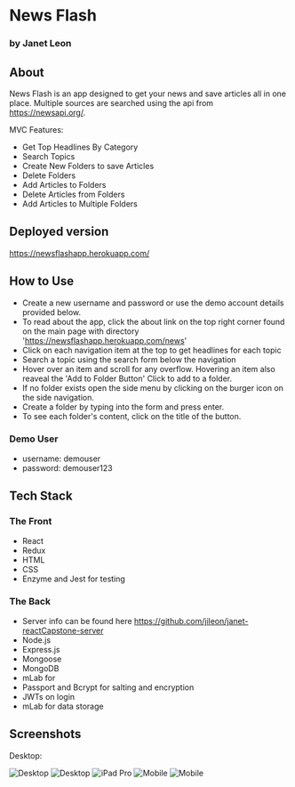 # News Flash
### by Janet Leon

## About
News Flash is an app designed to get your news and save articles all in one place. Multiple sources are searched using the api from
https://newsapi.org/.

MVC Features:
- Get Top Headlines By Category
- Search Topics
- Create New Folders to save Articles
- Delete Folders
- Add Articles to Folders
- Delete Articles from Folders
- Add Articles to Multiple Folders

## Deployed version
https://newsflashapp.herokuapp.com/


## How to Use
- Create a new username and password or use the demo account details provided below.
- To read about the app, click the about link on the top right corner found on the main page with directory 'https://newsflashapp.herokuapp.com/news'
- Click on each navigation item at the top to get headlines for each topic
- Search a topic using the search form below the navigation
- Hover over an item and scroll for any overflow. Hovering an item also reaveal the 'Add to Folder Button' Click to add to a folder.
- If no folder exists open the side menu by clicking on the burger icon on the side navigation.
- Create a folder by typing into the form and press enter. 
- To see each folder's content, click on the title of the button. 


### Demo User
- username: demouser
- password: demouser123


## Tech Stack
### The Front
- React
- Redux
- HTML
- CSS
- Enzyme and Jest for testing

### The Back
- Server info can be found here https://github.com/jileon/janet-reactCapstone-server
- Node.js
- Express.js
- Mongoose
- MongoDB
- mLab for 
- Passport and Bcrypt for salting and encryption
- JWTs on login
- mLab for data storage


## Screenshots
Desktop:

![Desktop](https://github.com/jileon/janet-reactCapstone-client/blob/master/screenshots/Desktop.png)
![Desktop](https://github.com/jileon/janet-reactCapstone-client/blob/master/screenshots/desktop-folder-contents.png)
![iPad Pro](https://github.com/jileon/janet-reactCapstone-client/blob/master/screenshots/ipadPro.png)
![Mobile](https://github.com/jileon/janet-reactCapstone-client/blob/master/screenshots/mobile.png)
![Mobile](https://github.com/jileon/janet-reactCapstone-client/blob/master/screenshots/mobile-folder-menu.png)
